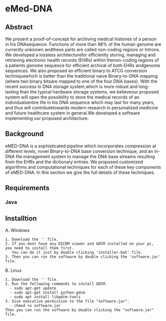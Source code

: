 # eMed-DNA

## Abstract 
We present a proof-of-concept for archiving medical histories of a person in his DNAsequence.  Functions of more than 98% of the human genome are currently unknown andthese parts are called non-coding regions or Introns.  We developed a lossless architecturefor efficiently storing, managing and retrieving electronic health records (EHRs) within thenon-coding regions of a patients genome sequence for efficient archival of both EHRs andgenome sequences.  We also proposed an efficient binary to ATCG conversion techniquewhich is better than the traditional naive Binary-to-DNA mapping (where two binary bitsare mapped to one of the four DNA bases). With the recent success in DNA storage system,which is more robust and long-lasting than the typical hardware storage systems, we believeour proposed system will open the possibility to store the medical records of an individualsentire life in his DNA sequence which may last for many years, and thus will contributetowards modern research in personalized medicine and future healthcare system in general.We developed a software implementing our proposed architecture.



## Background 
eMED-DNA is a sophisticated pipeline which incorporates compression at different levels,  novel Binary-to-DNA base conversion technique, and an in-DNA file management system to manage the DNA base streams resulting from the EHRs and the dictionary entries. We proposed customized algorithms and computational techniques for each of these key components of eMED-DNA.  In this section we give the full details of these techniques.




## Requirements

### Java 


## Installtion 

A. Windows 

    1. Download the '' file.
    2. If you dont have any DICOM viewer and GDCM installed on your pc, you need to install them first.
       You can do it just by double clicking 'installer.bat' file. 
    3. Then you can run the software by double clicking the 'software.jar' file.
    
 B. Linux
 
    1. Download the '' file.
    2. Run the following commands to install GDCM. 
      - sudo apt-get update
      - sudo apt-get install python-gdcm
      - sudo apt install libgdcm-tools
    3. Give executive permission to the file "software.jar".
      - chmod +x software.jar
    Then you can run the software by double clicking the "software.jar" file.

